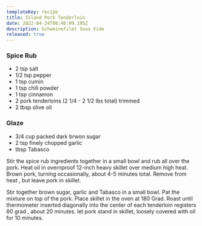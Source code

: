 ```yaml
---
templateKey: recipe
title: Island Pork Tenderloin
date: 2022-04-24T06:46:09.195Z
description: Schweinefilet Sous Vide
released: true
---
```

<h3>Spice Rub</h3>

<ul>

<li> 2 tsp salt</li>

<li>1/2 tsp pepper</li>

<li>1 tsp cumin</li>

<li>1 tsp chili powder</li>

<li>1 tsp cinnamon</li>

<li>2 pork tenderloins (2 1/4 - 2 1/2 lbs total) trimmed</li>

<li>2 tbsp olive oil</li>

</ul>

<h3>Glaze</h3>

<ul>

<li>3/4 cup packed dark brwon sugar</li>

<li>2 tsp finely chopped garlic</li>

<li>tbsp Tabasco</li>

</ul>

<p>

Stir the spice rub ingredients together in a small bowl and rub all over the pork. Heat oil in overnproof 12-inch heavy skillet over medium high heat. Brown pork, turning occasionally, about 4-5 minutes total. Remove from heat , but leave pork in skillet.



Stir together brown sugar, garlic and Tabasco in a small bowl. Pat the mixture on top of the pork. Place skillet in the oven at 180 Grad. Roast until thermometer inserted diagonally into the center of each tenderloin registers 60 grad , about 20 minutes. let pork stand in skillet, loosely covered with oil for 10 minutes.

</p>